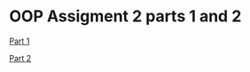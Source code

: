 # OOP Assigment 2 parts 1 and 2

[Part 1](https://github.com/11sdz/OOP2_1_2/tree/main/Part1)

[Part 2](https://github.com/11sdz/OOP2_1_2/tree/main/Part2)

